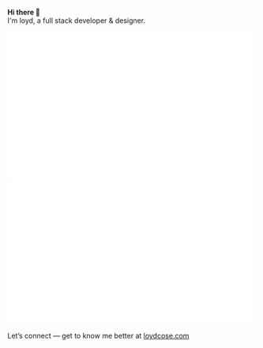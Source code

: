 <b>Hi there 👋</b> <br>
I'm loyd, a full stack developer & designer.

![](https://github.com/loydcose/github-stats/blob/master/generated/overview.svg)
![](https://github.com/loydcose/github-stats/blob/master/generated/languages.svg)

Let’s connect — get to know me better at [loydcose.com](https://loydcose.com)
